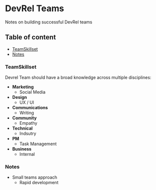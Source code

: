 # DevRel Teams

Notes on building successful DevRel teams

## Table of content

* [TeamSkillset](#teamskillset) <br>
* [Notes](#notes) <br>

### TeamSkillset

Devrel Team should have a broad knowledge across multiple disciplines:

* **Marketing**
  * Social Media
* **Design**
  * UX / UI
* **Communications**
  * Writing
* **Community** 
  * Empathy
* **Technical**
  * Indsutry
* **PM**
  * Task Management
* **Business**
  * Internal

### Notes

- Small teams approach
  - Rapid development
